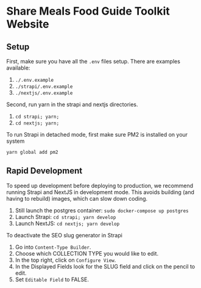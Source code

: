 # Share Meals Food Guide Toolkit Website


## Setup

First, make sure you have all the `.env` files setup. There are examples available:

1. `./.env.example`
2. `./strapi/.env.example`
3. `./nextjs/.env.example`

Second, run yarn in the strapi and nextjs directories.
1. `cd strapi; yarn;`
2. `cd nextjs; yarn;`

To run Strapi in detached mode, first make sure PM2 is installed on your system

`yarn global add pm2`

## Rapid Development

To speed up development before deploying to production, we recommend running Strapi and NextJS in development mode. This avoids building (and having to rebuild) images, which can slow down coding.

1. Still launch the postgres container: `sudo docker-compose up postgres`
2. Launch Strapi: `cd strapi; yarn develop`
3. Launch NextJS: `cd nextjs; yarn develop`

To deactivate the SEO slug generator in Strapi
1. Go into `Content-Type Builder`.
2. Choose which COLLECTION TYPE you would like to edit.
3. In the top right, click on `Configure View`.
4. In the Displayed Fields look for the SLUG field and click on the pencil to edit.
5. Set `Editable Field` to FALSE.